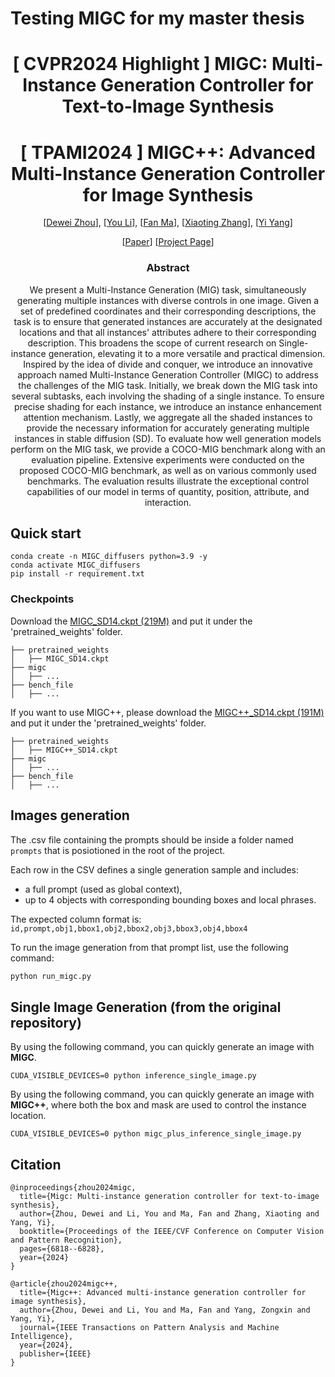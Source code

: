 # Testing MIGC for my master thesis

<div align="center">
<h1>[ CVPR2024 Highlight ] MIGC: Multi-Instance Generation Controller for Text-to-Image Synthesis</h1>
<h1>[ TPAMI2024 ] MIGC++: Advanced Multi-Instance Generation Controller for Image Synthesis</h1>

[[Dewei Zhou](https://scholar.google.com/citations?user=4C_OwWMAAAAJ&hl=en&oi=ao)], [[You Li](https://github.com/LeyRio)], [[Fan Ma](https://flowerfan.site/)], [[Xiaoting Zhang]()], [[Yi Yang](https://scholar.google.com/citations?user=RMSuNFwAAAAJ&hl=en)]

[[Paper](https://arxiv.org/pdf/2402.05408)] [[Project Page](https://migcproject.github.io/)]

<h3>Abstract</h3>

We present a Multi-Instance Generation (MIG) task, simultaneously generating multiple instances with diverse controls in one image. Given a set of predefined coordinates and their corresponding descriptions, the task is to ensure that generated instances are accurately at the designated locations and that all instances' attributes adhere to their corresponding description. This broadens the scope of current research on Single-instance generation, elevating it to a more versatile and practical dimension. Inspired by the idea of divide and conquer, we introduce an innovative approach named Multi-Instance Generation Controller (MIGC) to address the challenges of the MIG task. Initially, we break down the MIG task into several subtasks, each involving the shading of a single instance. To ensure precise shading for each instance, we introduce an instance enhancement attention mechanism. Lastly, we aggregate all the shaded instances to provide the necessary information for accurately generating multiple instances in stable diffusion (SD). To evaluate how well generation models perform on the MIG task, we provide a COCO-MIG benchmark along with an evaluation pipeline. Extensive experiments were conducted on the proposed COCO-MIG benchmark, as well as on various commonly used benchmarks. The evaluation results illustrate the exceptional control capabilities of our model in terms of quantity, position, attribute, and interaction.

</div>

## Quick start

```
conda create -n MIGC_diffusers python=3.9 -y
conda activate MIGC_diffusers
pip install -r requirement.txt
```

### Checkpoints

Download the [MIGC_SD14.ckpt (219M)](https://drive.google.com/file/d/1v5ik-94qlfKuCx-Cv1EfEkxNBygtsz0T/view?usp=sharing) and put it under the 'pretrained_weights' folder.

```
├── pretrained_weights
│   ├── MIGC_SD14.ckpt
├── migc
│   ├── ...
├── bench_file
│   ├── ...
```

If you want to use MIGC++, please download the [MIGC++\_SD14.ckpt (191M)](https://drive.google.com/file/d/1KI8Ih7SHISG9v9zRL1xhDIBsPjDHqPxI/view?usp=drive_link) and put it under the 'pretrained_weights' folder.

```
├── pretrained_weights
│   ├── MIGC++_SD14.ckpt
├── migc
│   ├── ...
├── bench_file
│   ├── ...
```

## Images generation

The .csv file containing the prompts should be inside a folder named `prompts` that is posiotioned in the root of the project.

Each row in the CSV defines a single generation sample and includes:

- a full prompt (used as global context),
- up to 4 objects with corresponding bounding boxes and local phrases.

The expected column format is:
`id,prompt,obj1,bbox1,obj2,bbox2,obj3,bbox3,obj4,bbox4`

To run the image generation from that prompt list, use the following command:

```bash
python run_migc.py
```

## Single Image Generation (from the original repository)

By using the following command, you can quickly generate an image with **MIGC**.

```
CUDA_VISIBLE_DEVICES=0 python inference_single_image.py
```

By using the following command, you can quickly generate an image with **MIGC++**, where both the box and mask are used to control the instance location.

```
CUDA_VISIBLE_DEVICES=0 python migc_plus_inference_single_image.py
```

## Citation

```
@inproceedings{zhou2024migc,
  title={Migc: Multi-instance generation controller for text-to-image synthesis},
  author={Zhou, Dewei and Li, You and Ma, Fan and Zhang, Xiaoting and Yang, Yi},
  booktitle={Proceedings of the IEEE/CVF Conference on Computer Vision and Pattern Recognition},
  pages={6818--6828},
  year={2024}
}

@article{zhou2024migc++,
  title={Migc++: Advanced multi-instance generation controller for image synthesis},
  author={Zhou, Dewei and Li, You and Ma, Fan and Yang, Zongxin and Yang, Yi},
  journal={IEEE Transactions on Pattern Analysis and Machine Intelligence},
  year={2024},
  publisher={IEEE}
}
```
